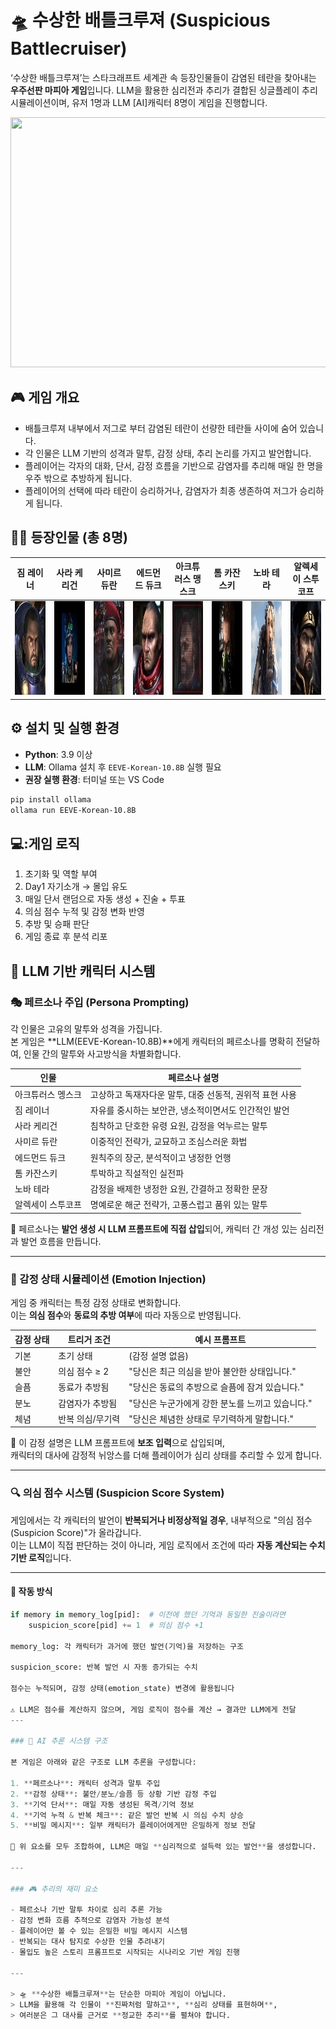 # 🛸 수상한 배틀크루져 (Suspicious Battlecruiser)

‘수상한 배틀크루져’는 스타크래프트 세계관 속 등장인물들이 감염된 테란을 찾아내는 **우주선판 마피아 게임**입니다. LLM을 활용한 심리전과 추리가 결합된 싱글플레이 추리 시뮬레이션이며, 유저 1명과 LLM [AI]캐릭터 8명이 게임을 진행합니다.
<div align="center">
  <img src="https://image.librewiki.net/1/16/Battlecruiser_SCR_Art1.jpg" width="800" height="400"/>
</div>



## 🎮 게임 개요

- 배틀크루져 내부에서 저그로 부터 감염된 테란이 선량한 테란들 사이에 숨어 있습니다.
- 각 인물은 LLM 기반의 성격과 말투, 감정 상태, 추리 논리를 가지고 발언합니다.
- 플레이어는 각자의 대화, 단서, 감정 흐름을 기반으로 감염자를 추리해 매일 한 명을 우주 밖으로 추방하게 됩니다.
- 플레이어의 선택에 따라 테란이 승리하거나, 감염자가 최종 생존하여 저그가 승리하게 됩니다.

## 🧑‍🚀 등장인물 (총 8명)

| 짐 레이너 | 사라 케리건 | 사미르 듀란 | 에드먼드 듀크 | 아크튜러스 맹스크 | 톰 카잔스키 | 노바 테라 | 알렉세이 스투코프 |
|:---------:|:-----------:|:------------:|:--------------:|:-----------------:|:-------------:|:----------:|:-------------------:|
| <img src="data/raynor.jpg" width="1500" height="150"/> | <img src="data/kerrigan.jpg" width="1500" height="150"/> | <img src="data/duran.png" width="1500" height="150"/> | <img src="data/duke.jpg" width="1500" height="150"/> | <img src="data/mengsk.jpg" width="1500" height="150"/> | <img src="data/tom.jpg" width="1500" height="150"/> | <img src="data/nova.jpg" width="1500" height="150"/> | <img src="data/stukov.jpg" width="1500" height="150"/> |


## ⚙️ 설치 및 실행 환경

- **Python**: 3.9 이상
- **LLM**: Ollama 설치 후 `EEVE-Korean-10.8B` 실행 필요
- **권장 실행 환경**: 터미널 또는 VS Code

```bash
pip install ollama
ollama run EEVE-Korean-10.8B
```



## 💻:게임 로직
1. 초기화 및 역할 부여
2. Day1 자기소개 → 몰입 유도
3. 매일 단서 랜덤으로 자동 생성 + 진술 + 투표
4. 의심 점수 누적 및 감정 변화 반영
5. 추방 및 승패 판단
6. 게임 종료 후 분석 리포

## 🧠 LLM 기반 캐릭터 시스템

### 🎭 페르소나 주입 (Persona Prompting)

각 인물은 고유의 말투와 성격을 가집니다.  
본 게임은 **LLM(EEVE-Korean-10.8B)**에게 캐릭터의 페르소나를 명확히 전달하여, 인물 간의 말투와 사고방식을 차별화합니다.

| 인물 | 페르소나 설명 |
|------|---------------|
| 아크튜러스 멩스크 | 고상하고 독재자다운 말투, 대중 선동적, 권위적 표현 사용 |
| 짐 레이너 | 자유를 중시하는 보안관, 냉소적이면서도 인간적인 발언 |
| 사라 케리건 | 침착하고 단호한 유령 요원, 감정을 억누르는 말투 |
| 사미르 듀란 | 이중적인 전략가, 교묘하고 조심스러운 화법 |
| 에드먼드 듀크 | 원칙주의 장군, 분석적이고 냉정한 언행 |
| 톰 카잔스키 | 투박하고 직설적인 실전파 |
| 노바 테라 | 감정을 배제한 냉정한 요원, 간결하고 정확한 문장 |
| 알렉세이 스투코프 | 명예로운 해군 전략가, 고풍스럽고 품위 있는 말투 |

🧪 페르소나는 **발언 생성 시 LLM 프롬프트에 직접 삽입**되어, 캐릭터 간 개성 있는 심리전과 발언 흐름을 만듭니다.

---

### 💢 감정 상태 시뮬레이션 (Emotion Injection)

게임 중 캐릭터는 특정 감정 상태로 변화합니다.  
이는 **의심 점수**와 **동료의 추방 여부**에 따라 자동으로 반영됩니다.

| 감정 상태 | 트리거 조건 | 예시 프롬프트 |
|-----------|--------------|----------------|
| 기본 | 초기 상태 | (감정 설명 없음) |
| 불안 | 의심 점수 ≥ 2 | "당신은 최근 의심을 받아 불안한 상태입니다." |
| 슬픔 | 동료가 추방됨 | "당신은 동료의 추방으로 슬픔에 잠겨 있습니다." |
| 분노 | 감염자가 추방됨 | "당신은 누군가에게 강한 분노를 느끼고 있습니다." |
| 체념 | 반복 의심/무기력 | "당신은 체념한 상태로 무기력하게 말합니다." |

💬 이 감정 설명은 LLM 프롬프트에 **보조 입력**으로 삽입되며,  
캐릭터의 대사에 감정적 뉘앙스를 더해 플레이어가 심리 상태를 추리할 수 있게 합니다.

---

### 🔍 의심 점수 시스템 (Suspicion Score System)

게임에서는 각 캐릭터의 발언이 **반복되거나 비정상적일 경우**, 내부적으로 "의심 점수(Suspicion Score)"가 올라갑니다.  
이는 LLM이 직접 판단하는 것이 아니라, 게임 로직에서 조건에 따라 **자동 계산되는 수치 기반 로직**입니다.

---

#### 📌 작동 방식

```python
if memory in memory_log[pid]:  # 이전에 했던 기억과 동일한 진술이라면
    suspicion_score[pid] += 1  # 의심 점수 +1

memory_log: 각 캐릭터가 과거에 했던 발언(기억)을 저장하는 구조

suspicion_score: 반복 발언 시 자동 증가되는 수치

점수는 누적되며, 감정 상태(emotion_state) 변경에 활용됩니다

⚠️ LLM은 점수를 계산하지 않으며, 게임 로직이 점수를 계산 → 결과만 LLM에게 전달
---

### 🧩 AI 추론 시스템 구조

본 게임은 아래와 같은 구조로 LLM 추론을 구성합니다:

1. **페르소나**: 캐릭터 성격과 말투 주입
2. **감정 상태**: 불안/분노/슬픔 등 상황 기반 감정 주입
3. **기억 단서**: 매일 자동 생성된 목격/기억 정보
4. **기억 누적 & 반복 체크**: 같은 발언 반복 시 의심 수치 상승
5. **비밀 메시지**: 일부 캐릭터가 플레이어에게만 은밀하게 정보 전달

🧠 위 요소를 모두 조합하여, LLM은 매일 **심리적으로 설득력 있는 발언**을 생성합니다.

---

### 🎮 추리의 재미 요소

- 페르소나 기반 말투 차이로 심리 추론 가능  
- 감정 변화 흐름 추적으로 감염자 가능성 분석  
- 플레이어만 볼 수 있는 은밀한 비밀 메시지 시스템  
- 반복되는 대사 탐지로 수상한 인물 추려내기  
- 몰입도 높은 스토리 프롬프트로 시작되는 시나리오 기반 게임 진행

---

> 🛸 **수상한 배틀크루져**는 단순한 마피아 게임이 아닙니다.  
> LLM을 활용해 각 인물이 **진짜처럼 말하고**, **심리 상태를 표현하며**,  
> 여러분은 그 대사를 근거로 **정교한 추리**를 펼쳐야 합니다.
